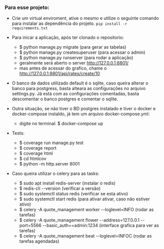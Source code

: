 
### Para esse projeto:
- Crie um virtual enviroment, ative o mesmo e utilize o seguinte comando para instalar as dependência do projeto. `pip install -r requirements.txt`

- Para inicar a aplicação, após ter clonado o repositorio:
  - $ python manage.py migrate (para gerar as tabelas)
  - $ python manage.py createsuperuser (para acessar o admin)
  - $ python manage.py runserver (para rodar a aplicação)
  - geralmente será aberto o server http://127.0.0.1:8801/
  - mas antes de acessar do grafico, chame o http://127.0.0.1:8801/api/rates/create/10
  
- O banco de dados utilizado default é o sqlite, caso queira alterar o banco para postgress, basta alteara as configurações no arquivo settings.py. Já está com as configurações comentadas, basta descomentar o banco postgres e comentar o sqlite.
- Outra situação, se não tiver o BD postgres instalado e tiver o docker e docker-compose instaldo, já tem um arquivo docker-compose.yml:
  - digite no terminal: $ docker-compose up

- Tests:
  - $ coverage run manage.py test
  - $ coverage report
  - $ coverage html
  - $ cd htmlcov
  - $ python -m http.server 8001

- Caso queira utilizar o celery para as tasks:
    - $ sudo apt install redis-server (instalar o redis)
    - $ redis-cli --version (verificar a versão)
    - $ sudo systemctl status redis (verificar se esta ativo)
    - $ sudo systemctl start redis (para ativar ativar, caso não estiver ativo)
    - $ celery -A quote_management worker --loglevel=INFO  (rodar as tarefas)
    - $ celery -A quote_management flower --address=127.0.0.1 --port=5566 --basic_auth==admin:1234 (interface grafica para ver as tarefas)
    - $ celery -A quote_management beat --loglevel=INFOC (rodar as tarefas agendadas)



